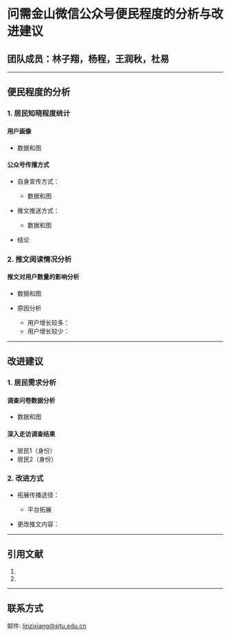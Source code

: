 # 问需金山微信公众号便民程度的分析与改进建议
## 团队成员：林子翔，杨程，王润秋，杜易

<hr>

## 便民程度的分析

### 1. 居民知晓程度统计

#### 用户画像
- 数据和图

#### 公众号传播方式
- 自身宣传方式：
  - 数据和图

- 推文推送方式：
  - 数据和图

- 结论

### 2. 推文阅读情况分析

#### 推文对用户数量的影响分析
- 数据和图

- 原因分析
  - 用户增长较多：
  - 用户增长较少：

<hr>

## 改进建议

### 1. 居民需求分析
#### 调查问卷数据分析
- 数据和图

#### 深入走访调查结果
- 居民1（身份）
- 居民2（身份）



### 2. 改进方式
- 拓展传播途径：
  - 平台拓展

- 更改推文内容：

<hr>

## 引用文献
  1. 
  2. 

<hr>

## 联系方式
邮件: linzixiang@sjtu.edu.cn
